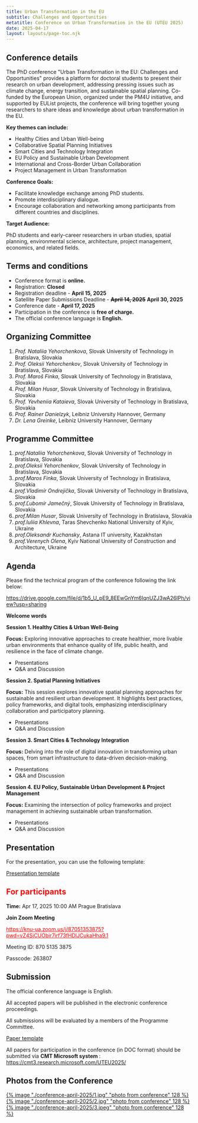 ```yaml
---
title: Urban Transformation in the EU 
subtitle: Challenges and Opportunities
metatitle: Conference on Urban Transformation in the EU (UTEU 2025)
date: 2025-04-17
layout: layouts/page-toc.njk
---
```


<h2 class="subtitle" id="details">Conference details</h2>

The PhD conference "Urban Transformation in the EU: Challenges and Opportunities" provides a platform for doctoral students to present their research on urban development, addressing pressing issues such as climate change, energy transition, and sustainable spatial planning. Co-funded by the European Union, organized under the PM4U initiative, and supported by EUList projects, the conference will bring together young researchers to share ideas and knowledge about urban transformation in the EU.

<b>Key themes can include:</b>

- Healthy Cities and Urban Well-being
- Collaborative Spatial Planning Initiatives
- Smart Cities and Technology Integration
- EU Policy and Sustainable Urban Development
- International and Cross-Border Urban Collaboration
- Project Management in Urban Transformation

<b>Conference Goals:</b>
- Facilitate knowledge exchange among PhD students.
- Promote interdisciplinary dialogue.
- Encourage collaboration and networking among participants from different countries and disciplines.

<b>Target Audience:</b>

PhD students and early-career researchers in urban studies, spatial planning, environmental science, architecture, project management, economics, and related fields.

<h2 class="subtitle" id="terms">Terms and conditions</h2>

- Conference format is <b>online.</b>
- Registration: <b>Closed</b>   
- Registration deadline - <b>April 15, 2025</b>
- Satellite Paper Submissions Deadline - ~~<b>April 14, 2025</b>~~  <b>April 30, 2025</b>
- Conference date - <b>April 17, 2025</b>
- Participation in the conference is <b>free of charge.</b>
- The official conference language is <b>English.</b>


<h2 class="subtitle" id="org-committee">Organizing Committee</h2>

1. *Prof. Nataliia Yehorchenkova*, Slovak University of Technology in Bratislava, Slovakia
2. *Prof. Oleksii Yehorchenkov*, Slovak University of Technology in Bratislava, Slovakia
3. *Prof. Maroš Finka*, Slovak University of Technology in Bratislava, Slovakia
4. *Prof. Milan Husar*, Slovak University of Technology in Bratislava, Slovakia
5. *Prof. Yevheniia Kataieva*, Slovak University of Technology in Bratislava, Slovakia 
6. *Prof. Rainer Danielzyk*, Leibniz University Hannover, Germany
7. *Dr. Lena Greinke*, Leibniz University Hannover, Germany


<h2 class="subtitle"id="prg-committee">Programme Committee</h2>

1.	*prof.Nataliia Yehorchenkova*, Slovak University of Technology in Bratislava, Slovakia
2.	*prof.Oleksii Yehorchenkov*, Slovak University of Technology in Bratislava, Slovakia
3.	*prof.Maros Finka*, Slovak University of Technology in Bratislava, Slovakia
4.	*prof.Vladimír Ondrejička*, Slovak University of Technology in Bratislava, Slovakia
5.	*prof.Ľubomír Jamečný*, Slovak University of Technology in Bratislava, Slovakia
6.	*prof.Milan Husar*, Slovak University of Technology in Bratislava, Slovakia
7.	*prof.Iuliia Khlevna*, Taras Shevchenko National University of Kyiv, Ukraine
8.	*prof.Oleksandr Kuchansky*, Astana IT university, Kazakhstan
9.	*prof.Verenych Olena*, Kyiv National University of Construction and Architecture, Ukraine


<h2 class="subtitle" id="programme">Agenda</h2>

Please find the technical program of the conference following the link below:

<https://drive.google.com/file/d/1b5_U_pE9_8EEwGnYm6IqnUZJ3wA26IPh/view?usp=sharing>

**Welcome words**

**Session 1. Healthy Cities & Urban Well-Being**

**Focus:** Exploring innovative approaches to create healthier, more livable urban environments that enhance quality of life, public health, and resilience in the face of climate change.
-	Presentations
-	Q&A and Discussion

**Session 2. Spatial Planning Initiatives**

**Focus:** This session explores innovative spatial planning approaches for sustainable and resilient urban development. It highlights best practices, policy frameworks, and digital tools, emphasizing interdisciplinary collaboration and participatory planning.
-	Presentations
-	Q&A and Discussion

**Session 3. Smart Cities & Technology Integration**

**Focus:** Delving into the role of digital innovation in transforming urban spaces, from smart infrastructure to data-driven decision-making.
-	Presentations
-	Q&A and Discussion

**Session 4. EU Policy, Sustainable Urban Development & Project Management**

**Focus:** Examining the intersection of policy frameworks and project management in achieving sustainable urban transformation.
-	Presentations
-	Q&A and Discussion

<h2 class="subtitle" id="presentation">Presentation</h2>

For the presentation, you can use the following template:

<a target="_blank" href="https://docs.google.com/presentation/d/18auFZgcnpzVyIyN2WVzOUSjO90K-49-L/edit?usp=sharing&ouid=105461736123353441958&rtpof=true&sd=true">Presentation template</a>

<h2 class="subtitle" style="color:red" id="online">For participants</h2>

<b>Time:</b> Apr 17, 2025 10:00 AM Prague Bratislava

<b>Join Zoom Meeting</b>

<a style="color:red" target="_blank" href="https://knu-ua.zoom.us/j/87051353875?pwd=vZ4SjCUObir7irf73fHDlJCukaHha9.1">
    https://knu-ua.zoom.us/j/87051353875?pwd=vZ4SjCUObir7irf73fHDlJCukaHha9.1
</a>

Meeting ID: 870 5135 3875

Passcode: 263807

<h2 class="subtitle" id="submission">Submission</h2>

The official conference language is English.

All accepted papers will be published in the electronic conference proceedings. 

All submissions will be evaluated by a members of the Programme Committee. 

<a target="_blank" href="https://docs.google.com/document/d/1nhFmiXsdHNyuOikwKZ_okQK4Tzkt_Sv0/edit?usp=sharing&ouid=105461736123353441958&rtpof=true&sd=true">Paper template</a>

All papers for participation in the conference (in DOC format) should be submitted via <b> CMT Microsoft system </b>: <https://cmt3.research.microsoft.com/UTEU2025/>

<h2 class="subtitle" id="photos">Photos from the Conference</h2>

<a href="/images/conference-april-2025/1.jpg" target="_blank">{% image "./conference-april-2025/1.jpg" "photo from conference" 128 %}</a>
<a href="/images/conference-april-2025/2.jpg" target="_blank">{% image "./conference-april-2025/2.jpg" "photo from conference" 128 %}</a>
<a href="/images/conference-april-2025/3.jpeg" target="_blank">{% image "./conference-april-2025/3.jpeg" "photo from conference" 128 %}</a>




